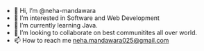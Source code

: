 - 👋 Hi, I’m @neha-mandawara
- 👀 I’m interested in Software and Web Development
- 🌱 I’m currently learning Java.
- 💞️ I’m looking to collaborate on best communitites all over world.
- 📫 How to reach me neha.mandawara025@gmail.com

<!---
neha-mandawara/neha-mandawara is a ✨ special ✨ repository because its `README.md` (this file) appears on your GitHub profile.
You can click the Preview link to take a look at your changes.
--->
